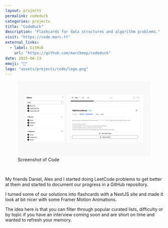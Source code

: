 ```yaml
---
layout: projects
permalink: codeduck
categories: projects
title: "CodeDuck"
description: "Flashcards for data structures and algorithm problems."
visit: "https://code.marc.tt"
external_links:
  - label: GitHub
    url: "https://github.com/marcbeep/codeduck"
date: 2025-06-13
emoji: "🦆"
logo: "assets/projects/code/logo.png"
---
```


<figure>
  <img src="assets/projects/code/1.webp" alt="Screenshot of Code">
  <figcaption>Screenshot of Code</figcaption>
</figure>

<br>

My friends Daniel, Alex and I started doing LeetCode problems to get better at them and started to document our progress in a GitHub repository.

I turned some of our solutions into flashcards with a NextJS site and made it look at bit nicer with some Framer Motion Animations.

The idea here is that you can filter through popular curated lists, difficulty or by topic if you have an interview coming soon and are short on time and wanted to refresh your memory.
